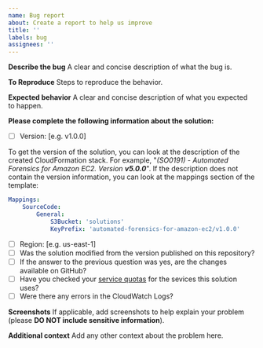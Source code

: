 ```yaml
---
name: Bug report
about: Create a report to help us improve
title: ''
labels: bug
assignees: ''
---
```


**Describe the bug**
A clear and concise description of what the bug is.

**To Reproduce**
Steps to reproduce the behavior.

**Expected behavior**
A clear and concise description of what you expected to happen.

**Please complete the following information about the solution:**

-   [ ] Version: [e.g. v1.0.0]

To get the version of the solution, you can look at the description of the created CloudFormation stack. For example, "_(SO0191) - Automated Forensics for Amazon EC2. Version **v5.0.0**_". If the description does not contain the version information, you can look at the mappings section of the template:

```yaml
Mappings:
    SourceCode:
        General:
            S3Bucket: 'solutions'
            KeyPrefix: 'automated-forensics-for-amazon-ec2/v1.0.0'
```

-   [ ] Region: [e.g. us-east-1]
-   [ ] Was the solution modified from the version published on this repository?
-   [ ] If the answer to the previous question was yes, are the changes available on GitHub?
-   [ ] Have you checked your [service quotas](https://docs.aws.amazon.com/general/latest/gr/aws_service_limits.html) for the sevices this solution uses?
-   [ ] Were there any errors in the CloudWatch Logs?

**Screenshots**
If applicable, add screenshots to help explain your problem (please **DO NOT include sensitive information**).

**Additional context**
Add any other context about the problem here.

